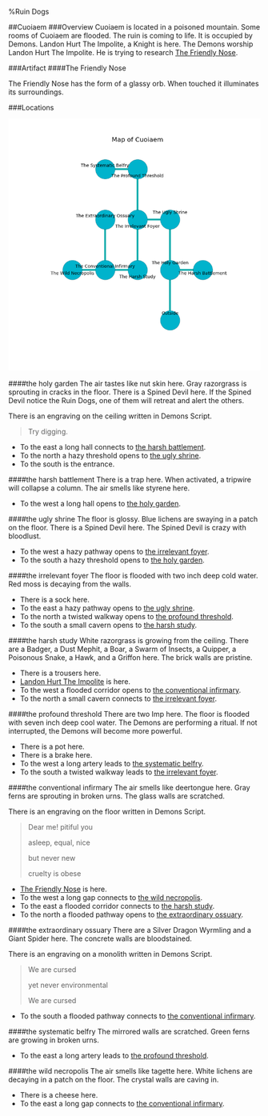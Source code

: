 %Ruin Dogs

##Cuoiaem
###Overview
Cuoiaem is located in a poisoned mountain. Some rooms of Cuoiaem are flooded. The ruin is coming to life. It is occupied by Demons. <a name="Landon-Hurt-The-Impolite"></a>Landon Hurt The Impolite, a Knight is here. The Demons worship Landon Hurt The Impolite. He  is trying to research [The Friendly Nose](#The-Friendly-Nose). 



###Artifact
####<a name="The-Friendly-Nose"></a>The Friendly Nose


The Friendly Nose has the form of a glassy orb. When touched it illuminates its surroundings. 





###Locations


![](../v2/images/Cuoiaem.png)

####<a name="the-holy-garden"></a>the holy garden
The air tastes like nut skin here. Gray razorgrass is sprouting in cracks in the floor. There is a Spined Devil here. If the Spined Devil notice the Ruin Dogs, one of them will retreat and alert the others. 

There is an engraving on the ceiling written in Demons Script. 

> Try digging.
>


* To the east a long hall connects to [the harsh battlement](#the-harsh-battlement).
* To the north a hazy threshold opens to [the ugly shrine](#the-ugly-shrine).
* To the south is the entrance.


####<a name="the-harsh-battlement"></a>the harsh battlement
There is a trap here. When activated, a tripwire will collapse a column. The air smells like styrene here. 



* To the west a long hall opens to [the holy garden](#the-holy-garden).


####<a name="the-ugly-shrine"></a>the ugly shrine
The floor is glossy. Blue lichens are swaying in a patch on the floor. There is a Spined Devil here. The Spined Devil is crazy with bloodlust. 



* To the west a hazy pathway opens to [the irrelevant foyer](#the-irrelevant-foyer).
* To the south a hazy threshold opens to [the holy garden](#the-holy-garden).


####<a name="the-irrelevant-foyer"></a>the irrelevant foyer
The floor is flooded with two inch deep cold water. Red moss is decaying from the walls. 



* There is a sock here.
* To the east a hazy pathway opens to [the ugly shrine](#the-ugly-shrine).
* To the north a twisted walkway opens to [the profound threshold](#the-profound-threshold).
* To the south a small cavern opens to [the harsh study](#the-harsh-study).


####<a name="the-harsh-study"></a>the harsh study
White razorgrass is growing from the ceiling. There are a Badger, a Dust Mephit, a Boar, a Swarm of Insects, a Quipper, a Poisonous Snake, a Hawk, and a Griffon here. The brick walls are pristine. 



* There is a trousers here.
* [Landon Hurt The Impolite](#Landon-Hurt-The-Impolite) is here.
* To the west a flooded corridor opens to [the conventional infirmary](#the-conventional-infirmary).
* To the north a small cavern connects to [the irrelevant foyer](#the-irrelevant-foyer).


####<a name="the-profound-threshold"></a>the profound threshold
There are two Imp here. The floor is flooded with seven inch deep cool water. The Demons are performing a ritual. If not interrupted, the Demons will become more powerful. 



* There is a pot here.
* There is a brake here.
* To the west a long artery leads to [the systematic belfry](#the-systematic-belfry).
* To the south a twisted walkway leads to [the irrelevant foyer](#the-irrelevant-foyer).


####<a name="the-conventional-infirmary"></a>the conventional infirmary
The air smells like deertongue here. Gray ferns are sprouting in broken urns. The glass walls are scratched. 

There is an engraving on the floor written in Demons Script. 

> Dear me! pitiful you
>
> asleep, equal, nice
>
> but never new
>
> cruelty is obese
>


* [The Friendly Nose](#The-Friendly-Nose) is here.
* To the west a long gap connects to [the wild necropolis](#the-wild-necropolis).
* To the east a flooded corridor connects to [the harsh study](#the-harsh-study).
* To the north a flooded pathway opens to [the extraordinary ossuary](#the-extraordinary-ossuary).


####<a name="the-extraordinary-ossuary"></a>the extraordinary ossuary
There are a Silver Dragon Wyrmling and a Giant Spider here. The concrete walls are bloodstained. 

There is an engraving on a monolith written in Demons Script. 

> We are cursed
>
> yet never environmental
>
> We are cursed
>


* To the south a flooded pathway connects to [the conventional infirmary](#the-conventional-infirmary).


####<a name="the-systematic-belfry"></a>the systematic belfry
The mirrored walls are scratched. Green ferns are growing in broken urns. 



* To the east a long artery leads to [the profound threshold](#the-profound-threshold).


####<a name="the-wild-necropolis"></a>the wild necropolis
The air smells like tagette here. White lichens are decaying in a patch on the floor. The crystal walls are caving in. 



* There is a cheese here.
* To the east a long gap connects to [the conventional infirmary](#the-conventional-infirmary).


